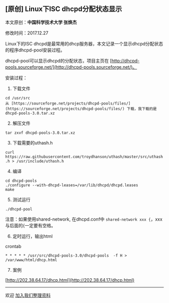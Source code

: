## [原创] Linux下ISC dhcpd分配状态显示

本文原创：**中国科学技术大学 张焕杰**

修改时间：2017.12.27

Linux下的ISC dhcpd是最常用的dhcp服务器，本文记录一个显示dhcpd分配状态的程序dhcpd-pool安装过程。

dhcpd-pool可以显示dhcpd的分配状态，项目主页在 [http://dhcpd-pools.sourceforge.net/](http://dhcpd-pools.sourceforge.net/)。

安装过程：

1. 下载文件

```
cd /usr/src
从 [https://sourceforge.net/projects/dhcpd-pools/files/](https://sourceforge.net/projects/dhcpd-pools/files/) 下载，我下载的是 dhcpd-pools-3.0.tar.xz 
```

2. 解压文件

`tar zxvf dhcpd-pools-3.0.tar.xz`

3. 下载需要的uthash.h 

`curl https://raw.githubusercontent.com/troydhanson/uthash/master/src/uthash.h > /usr/include/uthash.h`

4. 编译

```
cd dhcpd-pools
./configure --with-dhcpd-leases=/var/lib/dhcpd/dhcpd.leases
make
```

5. 测试运行
```
./dhcpd-pool
```

注意：如果使用shared-network, 在dhcpd.conf中 `shared-network xxx {`，xxx与后面的{一定要有空格。

6. 定时运行，输出html

crontab
```
* * * * * /usr/src/dhcpd-pools-3.0/dhcpd-pools  -f H > /var/www/html/dhcp.html
```

7. 案例

[http://202.38.64.17/dhcp.html](http://202.38.64.17/dhcp.html)


***
欢迎 [加入我们整理资料](https://github.com/bg6cq/ITTS)
